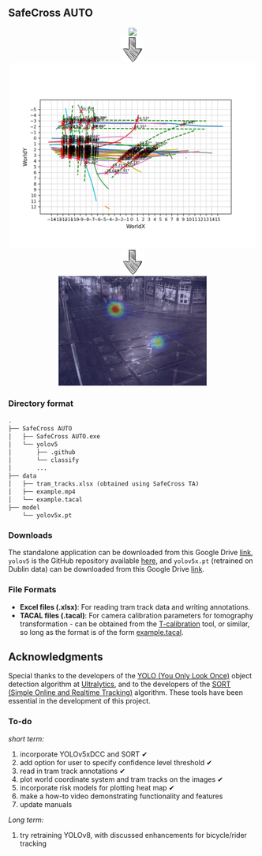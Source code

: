

## **SafeCross AUTO**



<div align="center">
<img src="../SafeCross AUTO/example data/Dublin/output/example_output.gif" width="300" />
</div>


<div align="center">
<img src="../images/down-arrow-png-down-arrow-sketch-free-icon-512.png" width="50" />
</div>


<div align="center">
<img src="../SafeCross AUTO/example data/Dublin/output/Sceneplot_WorldCoords.png" width="500" />
</div>


<div align="center">
<img src="../images/down-arrow-png-down-arrow-sketch-free-icon-512.png" width="50" />
</div>


<div align="center">
<img src="../SafeCross AUTO/example data/Dublin/output/example_blended_heatmap.png" width="300" />
</div>


### Directory format


```plaintext
.
├── SafeCross AUTO
│   ├── SafeCross AUTO.exe
│   └── yolov5
│       ├── .github
│       └── classify
│       ...
├── data
│   ├── tram_tracks.xlsx (obtained using SafeCross TA)
│   ├── example.mp4
│   └── example.tacal
├── model
    └── yolov5x.pt
```

### Downloads
The standalone application can be downloaded from this Google Drive [link](https://drive.google.com/file/d/1SygALTVbf62zwqwZ_jETlL3aovZmCTgf/view?usp=sharing), `yolov5` is the GitHub repository available [here](https://github.com/ultralytics/yolov5/), and `yolov5x.pt` (retrained on Dublin data) can be downloaded from this Google Drive [link](https://drive.google.com/file/d/1gZQsXaXeRKGgOVOmG5X0W-ma7uFE3N6w/view?usp=sharing).


### File Formats
- **Excel files (.xlsx)**: For reading tram track data and writing annotations.
- **TACAL files (.tacal)**: For camera calibration parameters for tomography transformation - can be obtained from the [T-calibration](https://bitbucket.org/TrafficAndRoads/tanalyst/downloads/) tool, or similar, so long as the format is of the form [example.tacal](https://github.com/KevGildea/SafeCross/blob/main/SafeCross%20AUTO/example%20data/Dublin/tacal/example.tacal).


## Acknowledgments
Special thanks to the developers of the [YOLO (You Only Look Once)](https://arxiv.org/abs/1506.02640) object detection algorithm at [Ultralytics](https://github.com/ultralytics/), and to the developers of the [SORT (Simple Online and Realtime Tracking)](https://arxiv.org/abs/1602.00763) algorithm. These tools have been essential in the development of this project.




### To-do

_short term:_
1. incorporate YOLOv5xDCC and SORT ✔
2. add option for user to specify confidence level threshold ✔
3. read in tram track annotations ✔
4. plot world coordinate system and tram tracks on the images ✔
5. incorporate risk models for plotting heat map ✔
6. make a how-to video demonstrating functionality and features
7. update manuals

_Long term:_
1. try retraining YOLOv8, with discussed enhancements for bicycle/rider tracking

